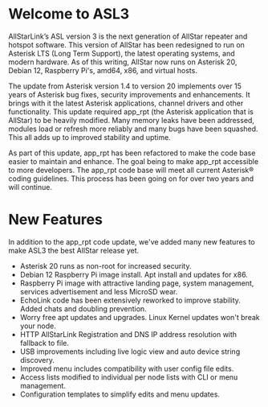 # Welcome to ASL3

AllStarLink’s ASL version 3 is the next generation of AllStar repeater and hotspot software.  This version of AllStar has been redesigned to run on Asterisk LTS (Long Term Support), the latest operating systems, and modern hardware. As of this writing, AllStar now runs on Asterisk 20, Debian 12, Raspberry Pi's, amd64, x86, and virtual hosts.

The update from Asterisk version 1.4 to version 20 implements over 15 years of Asterisk bug fixes, security improvements and enhancements.  It brings with it the latest Asterisk applications, channel drivers and other functionality. This update required app\_rpt (the Asterisk application that is AllStar) to be heavily modified. Many memory leaks have been addressed, modules load or refresh more reliably and many bugs have been squashed. This all adds up to improved stability and uptime.

As part of this update, app\_rpt has been refactored to make the code base easier to maintain and enhance.  The goal being to make app_rpt accessible to more developers. The app\_rpt code base will meet all current Asterisk® coding guidelines.  This process has been going on for over two years and will continue.

# New Features

In addition to the app_rpt code update, we've added many new features to make ASL3 the best AllStar release yet.

 - Asterisk 20 runs as non-root for increased security.
 - Debian 12 Raspberry Pi image install. Apt install and updates for x86.
 - Raspberry Pi image with attractive landing page, system management, services advertisement and less MicroSD wear.
 - EchoLink code has been extensively reworked to improve stability. Added chats and doubling prevention.
 - Worry free apt updates and upgrades. Linux Kernel updates won't break your node.
 - HTTP AllStarLink Registration and DNS IP address resolution with fallback to file.
 - USB improvements including live logic view and auto device string discovery.
 - Improved menu includes compatibility with user config file edits.
 - Access lists modified to individual per node lists with CLI or menu management.
 - Configuration templates to simplify edits and menu updates.
